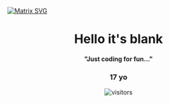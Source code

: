   [![Matrix SVG](https://raw.githubusercontent.com/rodrigograca31/rodrigograca31/master/matrix.svg)](https://www.youtube.com/watch?v=SDkAGkd4NLc) 
<p>
  <h1 align="center"><b>Hello it's blank</b></h1>
  <h4 align="center"><b>"Just coding for fun..."</b></h4>
</p>

<p>
  <h3 align="center">17 yo</h3>
</p>

<p align="center">
    <img align="center" alt="visitors" src="https://gpvc.arturio.dev/blaannk" />
</p>

<!--[website]: -->
[twitter]: https://twitter.com/sumanth_98?s=09
